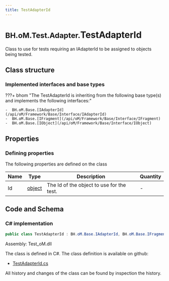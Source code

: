 ```yaml
---
title: TestAdapterId
---
```


# <small>BH.oM.Test.Adapter.</small>**TestAdapterId**

Class to use for tests requiring an IAdapterId to be assigned to objects being tested.

## Class structure

### Implemented interfaces and base types

???+ bhom "The TestAdapterId is inheriting from the following base type(s) and implements the following interfaces:"

    -  BH.oM.Base.[IAdapterId](/api/oM/Framework/Base/Interface/IAdapterId)
    -  BH.oM.Base.[IFragment](/api/oM/Framework/Base/Interface/IFragment)
    -  BH.oM.Base.[IObject](/api/oM/Framework/Base/Interface/IObject)


## Properties



### Defining properties

The following properties are defined on the class

| Name             | Type             | Description      | Quantity         |
|------------------|------------------|------------------|------------------|
| Id | [object](https://learn.microsoft.com/en-us/dotnet/api/System.Object?view=netstandard-2.0) | The Id of the object to use for the test. | - |


## Code and Schema

### C# implementation

``` C# title="C#"
public class TestAdapterId : BH.oM.Base.IAdapterId, BH.oM.Base.IFragment, BH.oM.Base.IObject
```

Assembly: Test_oM.dll

The class is defined in C#. The class definition is available on github:

- [TestAdapterId.cs](https://github.com/BHoM/BHoM/blob/develop/Test_oM/Adapter\TestAdapterId.cs)

All history and changes of the class can be found by inspection the history.
